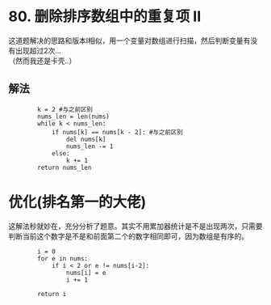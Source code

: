 # 80. 删除排序数组中的重复项 II 
   
这道题解决的思路和版本I相似，用一个变量对数组进行扫描，然后判断变量有没有出现超过2次...   
（然而我还是卡壳..）

## 解法
```
        k = 2 #与之前区别
        nums_len = len(nums)
        while k < nums_len:
            if nums[k] == nums[k - 2]: #与之前区别
                del nums[k]
                nums_len -= 1
            else:
                k += 1
        return nums_len

```

# 优化(排名第一的大佬)

这解法秒就妙在，充分分析了题意。其实不用累加器统计是不是出现两次，只需要判断当前这个数字是不是和前面第二个的数字相同即可，因为数组是有序的。
```
        i = 0
        for e in nums:
            if i < 2 or e != nums[i-2]:
                nums[i] = e
                i += 1
        
        return i
```
